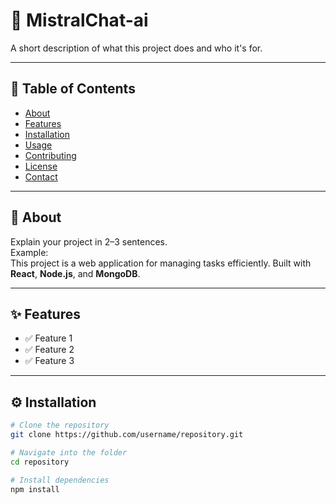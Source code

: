 # 🚀 MistralChat-ai

A short description of what this project does and who it's for.

---

## 📖 Table of Contents
- [About](#-about)
- [Features](#-features)
- [Installation](#-installation)
- [Usage](#-usage)
- [Contributing](#-contributing)
- [License](#-license)
- [Contact](#-contact)

---

## 📌 About
Explain your project in 2–3 sentences.  
Example:  
This project is a web application for managing tasks efficiently. Built with **React**, **Node.js**, and **MongoDB**.

---

## ✨ Features
- ✅ Feature 1
- ✅ Feature 2
- ✅ Feature 3

---

## ⚙️ Installation

```bash
# Clone the repository
git clone https://github.com/username/repository.git

# Navigate into the folder
cd repository

# Install dependencies
npm install
